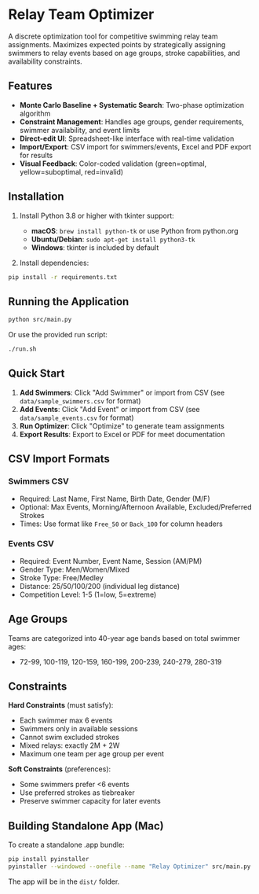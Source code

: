 # Relay Team Optimizer

A discrete optimization tool for competitive swimming relay team assignments. Maximizes expected points by strategically assigning swimmers to relay events based on age groups, stroke capabilities, and availability constraints.

## Features

- **Monte Carlo Baseline + Systematic Search**: Two-phase optimization algorithm
- **Constraint Management**: Handles age groups, gender requirements, swimmer availability, and event limits
- **Direct-edit UI**: Spreadsheet-like interface with real-time validation
- **Import/Export**: CSV import for swimmers/events, Excel and PDF export for results
- **Visual Feedback**: Color-coded validation (green=optimal, yellow=suboptimal, red=invalid)

## Installation

1. Install Python 3.8 or higher with tkinter support:
   - **macOS**: `brew install python-tk` or use Python from python.org
   - **Ubuntu/Debian**: `sudo apt-get install python3-tk`
   - **Windows**: tkinter is included by default

2. Install dependencies:
```bash
pip install -r requirements.txt
```

## Running the Application

```bash
python src/main.py
```

Or use the provided run script:
```bash
./run.sh
```

## Quick Start

1. **Add Swimmers**: Click "Add Swimmer" or import from CSV (see `data/sample_swimmers.csv` for format)
2. **Add Events**: Click "Add Event" or import from CSV (see `data/sample_events.csv` for format)
3. **Run Optimizer**: Click "Optimize" to generate team assignments
4. **Export Results**: Export to Excel or PDF for meet documentation

## CSV Import Formats

### Swimmers CSV
- Required: Last Name, First Name, Birth Date, Gender (M/F)
- Optional: Max Events, Morning/Afternoon Available, Excluded/Preferred Strokes
- Times: Use format like `Free_50` or `Back_100` for column headers

### Events CSV
- Required: Event Number, Event Name, Session (AM/PM)
- Gender Type: Men/Women/Mixed
- Stroke Type: Free/Medley
- Distance: 25/50/100/200 (individual leg distance)
- Competition Level: 1-5 (1=low, 5=extreme)

## Age Groups

Teams are categorized into 40-year age bands based on total swimmer ages:
- 72-99, 100-119, 120-159, 160-199, 200-239, 240-279, 280-319

## Constraints

**Hard Constraints** (must satisfy):
- Each swimmer max 6 events
- Swimmers only in available sessions
- Cannot swim excluded strokes
- Mixed relays: exactly 2M + 2W
- Maximum one team per age group per event

**Soft Constraints** (preferences):
- Some swimmers prefer <6 events
- Use preferred strokes as tiebreaker
- Preserve swimmer capacity for later events

## Building Standalone App (Mac)

To create a standalone .app bundle:

```bash
pip install pyinstaller
pyinstaller --windowed --onefile --name "Relay Optimizer" src/main.py
```

The app will be in the `dist/` folder.